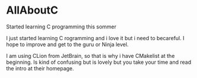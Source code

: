 # AllAboutC
Started learning C programming this sommer

I just started learning C rogramming and i love it but i need to becareful. 
I hope to improve and get to the guru or Ninja level.

I am using CLion from JetBrain, so that is why i have CMakelist at the beginning. Is kind of confusing but is lovely but you take your time and read the intro at their homepage.
